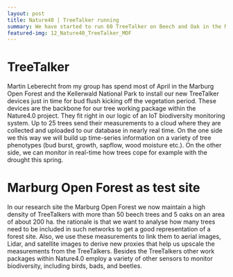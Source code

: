 ```yaml
---
layout: post
title: Nature40 | TreeTalker running
summary: We have started to run 60 TreeTalker on Beech and Oak in the Marburg Open Forest and the Kellerwald Nationalpark. These devices measure sapflow, growth, 12 spectral bands from the canopy, tree movement, wood moisture, humidity, and temperature and send these data via LoRa to on of alltogether 6 stations which in turn send the data in nearly realtime to our data base.  
featured-img: 12_Nature40_TreeTalker_MOF
---
```

# TreeTalker
Martin Leberecht from my group has spend most of April in the Marburg Open Forest and the Kellerwald National Park to install our new TreeTalker devices just in time for bud flush kicking off the vegetation period. These devices are the backbone for our tree working package within the Nature4.0 project. They fit right in our logic of an IoT biodiversity monitoring system. Up to 25 trees send their measurements to a cloud where they are collected and uploaded to our database in nearly real time. On the one side we this way we will build up time-series information on a variety of tree phenotypes (bud burst, growth, sapflow, wood moisture etc.). On the other side, we can monitor in real-time how trees cope for example with the drought this spring.

# Marburg Open Forest as test site
In our research site the Marburg Open Forest we now maintain a high density of TreeTalkers with more than 50 beech trees and 5 oaks on an area of about 200 ha. the rationale is that we want to analyse how many trees need to be included in such networks to get a good representation of a forest site. Also, we use these measurements to link them to aerial images, Lidar, and satellite images to derive new proxies that help us upscale the measurements from the TreeTalkers. Besides the TreeTalkers other work packages within Nature4.0 employ a variety of other sensors to monitor biodiversity, including birds, bads, and beetles.  

